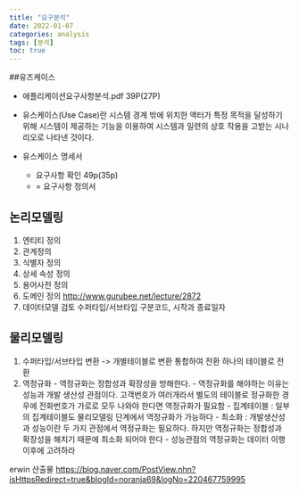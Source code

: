 ```yaml
---
title: "요구분석"
date: 2022-01-07
categories: analysis  
tags: [분석]
toc: true
---
```


##유즈케이스
* 애플리케이션요구사항분석.pdf 39P(27P)
* 유스케이스(Use Case)란 시스템 경계 밖에 위치한 액터가 특정 목적을 달성하기 위해 시스템이 제공하는 기능을 이용하여 시스템과 일련의 상호 작용을 고받는 시나리오로 나타낸 것이다.


* 유스케이스 명세서
  * 요구사항 확인 49p(35p)
  * = 요구사항 정의서


## 논리모델링
  1. 엔티티 정의
  2. 관계정의
  3. 식별자 정의
  4. 상세 속성 정의
  5. 용어사전 정의
  6. 도메인 정의
	http://www.gurubee.net/lecture/2872
7. 데이터모델 검토
	수퍼타입/서브타입
	구분코드, 시작과 종료일자

## 물리모델링
  1. 수퍼타입/서브타입 변환 -> 개별테이블로 변환
			  통합하여 전환
			 하나의 테이블로 전환
  2. 역정규화
	- 역정규화는 정합성과 확장성을 방해한다.
	- 역정규화를 해야하는 이유는 성능과 개발 생산성 관점이다.
		고객번호가 여러개라서 별도의 테이블로 정규화한 경우에 전화번호가 가로로 모두 나와야 한다면 역정규화가 필요함
	- 집계테이블 : 일부의 집계테이블도 물리모델링 단계에서 역정규화가 가능하다
	- 최소화 : 개발생산성과 성능이란 두 가지 관점에서 역정규화는 필요하다. 하지만 역정규화는 정합성과 확장성을 해치기 때문에 최소화 되어야 한다
	- 성능관점의 역정규화는 데이터 이행 이후에 고려하라

erwin 산출물
https://blog.naver.com/PostView.nhn?isHttpsRedirect=true&blogId=noranja69&logNo=220467759995
